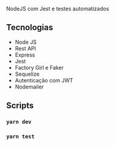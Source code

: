 NodeJS com Jest e testes automatizados

## Tecnologias

- Node JS
- Rest API
- Express
- Jest
- Factory Girl e Faker
- Sequelize
- Autenticação com JWT
- Nodemailer

## Scripts

### `yarn dev`

### `yarn test`
